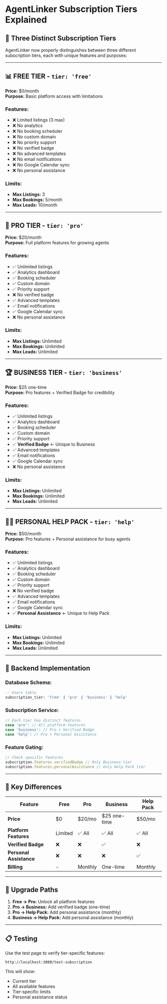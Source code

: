 # AgentLinker Subscription Tiers Explained

## 🎯 Three Distinct Subscription Tiers

AgentLinker now properly distinguishes between three different subscription tiers, each with unique features and purposes:

---

## 📊 **FREE TIER** - `tier: 'free'`
**Price:** $0/month  
**Purpose:** Basic platform access with limitations

### Features:
- ❌ Limited listings (3 max)
- ❌ No analytics
- ❌ No booking scheduler
- ❌ No custom domain
- ❌ No priority support
- ❌ No verified badge
- ❌ No advanced templates
- ❌ No email notifications
- ❌ No Google Calendar sync
- ❌ No personal assistance

### Limits:
- **Max Listings:** 3
- **Max Bookings:** 5/month
- **Max Leads:** 10/month

---

## 🚀 **PRO TIER** - `tier: 'pro'`
**Price:** $20/month  
**Purpose:** Full platform features for growing agents

### Features:
- ✅ Unlimited listings
- ✅ Analytics dashboard
- ✅ Booking scheduler
- ✅ Custom domain
- ✅ Priority support
- ❌ No verified badge
- ✅ Advanced templates
- ✅ Email notifications
- ✅ Google Calendar sync
- ❌ No personal assistance

### Limits:
- **Max Listings:** Unlimited
- **Max Bookings:** Unlimited
- **Max Leads:** Unlimited

---

## 🏆 **BUSINESS TIER** - `tier: 'business'`
**Price:** $25 one-time  
**Purpose:** Pro features + Verified Badge for credibility

### Features:
- ✅ Unlimited listings
- ✅ Analytics dashboard
- ✅ Booking scheduler
- ✅ Custom domain
- ✅ Priority support
- ✅ **Verified Badge** ← Unique to Business
- ✅ Advanced templates
- ✅ Email notifications
- ✅ Google Calendar sync
- ❌ No personal assistance

### Limits:
- **Max Listings:** Unlimited
- **Max Bookings:** Unlimited
- **Max Leads:** Unlimited

---

## 👨‍💼 **PERSONAL HELP PACK** - `tier: 'help'`
**Price:** $50/month  
**Purpose:** Pro features + Personal assistance for busy agents

### Features:
- ✅ Unlimited listings
- ✅ Analytics dashboard
- ✅ Booking scheduler
- ✅ Custom domain
- ✅ Priority support
- ❌ No verified badge
- ✅ Advanced templates
- ✅ Email notifications
- ✅ Google Calendar sync
- ✅ **Personal Assistance** ← Unique to Help Pack

### Limits:
- **Max Listings:** Unlimited
- **Max Bookings:** Unlimited
- **Max Leads:** Unlimited

---

## 🔧 **Backend Implementation**

### Database Schema:
```sql
-- Users table
subscription_tier: 'free' | 'pro' | 'business' | 'help'
```

### Subscription Service:
```typescript
// Each tier has distinct features
case 'pro': // All platform features
case 'business': // Pro + Verified Badge
case 'help': // Pro + Personal Assistance
```

### Feature Gating:
```typescript
// Check specific features
subscription.features.verifiedBadge // Only Business tier
subscription.features.personalAssistance // Only Help Pack tier
```

---

## 🎯 **Key Differences**

| Feature | Free | Pro | Business | Help Pack |
|---------|------|-----|----------|-----------|
| **Price** | $0 | $20/mo | $25 one-time | $50/mo |
| **Platform Features** | Limited | ✅ All | ✅ All | ✅ All |
| **Verified Badge** | ❌ | ❌ | ✅ | ❌ |
| **Personal Assistance** | ❌ | ❌ | ❌ | ✅ |
| **Billing** | - | Monthly | One-time | Monthly |

---

## 🚀 **Upgrade Paths**

1. **Free → Pro:** Unlock all platform features
2. **Pro → Business:** Add verified badge (one-time)
3. **Pro → Help Pack:** Add personal assistance (monthly)
4. **Business → Help Pack:** Add personal assistance (monthly)

---

## 📋 **Testing**

Use the test page to verify tier-specific features:
```
http://localhost:3000/test-subscription
```

This will show:
- Current tier
- All available features
- Tier-specific limits
- Personal assistance status

